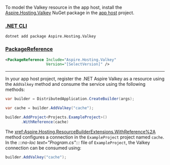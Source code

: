 <!--
https://github.com/dotnet/docs-aspire/issues/1049

We are introducing support for Valkey in this PR:

dotnet/aspire#4324

It is presently a drop in alternative for Redis. We probably need an article that sites right alongside the Redis articles so that folks who might be looking for Redis content to understand how Valkey works can find it.

The article should cover:

AddValkey
WithDataVolume/WithBindMount
WithPersistence
It can probably cover off the client side pieces by just referring back to the Redis article although the Redis article might need to more clearly call out which is service code and which is app host code.

Configuring Valkey using AddValkey and using the data volume and persistence extension methods.

Include links to:
- https://github.com/valkey-io/valkey
- https://valkey.io/docs/
-->

To model the Valkey resource in the app host, install the [Aspire.Hosting.Valkey](https://www.nuget.org/packages/Aspire.Hosting.Valkey) NuGet package in the [app host](xref:aspire/app-host) project.

### [.NET CLI](#tab/dotnet-cli)

```dotnetcli
dotnet add package Aspire.Hosting.Valkey
```

### [PackageReference](#tab/package-reference)

```xml
<PackageReference Include="Aspire.Hosting.Valkey"
                  Version="[SelectVersion]" />
```

---

In your app host project, register the .NET Aspire Valkey as a resource using the `AddValkey` method and consume the service using the following methods:

```csharp
var builder = DistributedApplication.CreateBuilder(args);

var cache = builder.AddValkey("cache");

builder.AddProject<Projects.ExampleProject>()
       .WithReference(cache)
```

The <xref:Aspire.Hosting.ResourceBuilderExtensions.WithReference%2A> method configures a connection in the `ExampleProject` project named `cache`. In the _:::no-loc text="Program.cs":::_ file of `ExampleProject`, the Valkey connection can be consumed using:

```csharp
builder.AddValkey("cache");
```
